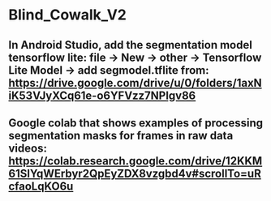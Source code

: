 # Blind_Cowalk_V2

## In Android Studio, add the segmentation model tensorflow lite: file -> New -> other -> Tensorflow Lite Model -> add segmodel.tflite from: https://drive.google.com/drive/u/0/folders/1axNiK53VJyXCq61e-o6YFVzz7NPIgv86

## Google colab that shows examples of processing segmentation masks for frames in raw data videos: https://colab.research.google.com/drive/12KKM61SlYqWErbyr2QpEyZDX8vzgbd4v#scrollTo=uRcfaoLqKO6u
